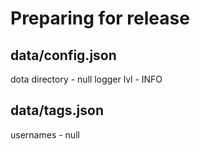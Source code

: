 # Preparing for release

## data/config.json

dota directory - null
logger lvl - INFO

## data/tags.json

usernames - null